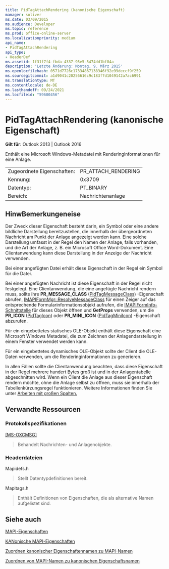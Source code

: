 ```yaml
---
title: PidTagAttachRendering (kanonische Eigenschaft)
manager: soliver
ms.date: 03/09/2015
ms.audience: Developer
ms.topic: reference
ms.prod: office-online-server
ms.localizationpriority: medium
api_name:
- PidTagAttachRendering
api_type:
- HeaderDef
ms.assetid: 1f31f7f4-fbda-4337-95e5-5474dd1bf84a
description: 'Letzte Änderung: Montag, 9. März 2015'
ms.openlocfilehash: 0571d7726c17334867138346f92e99deccf9f259
ms.sourcegitcommit: a1d9041c20256616c9c183f7d1049142a7ac6991
ms.translationtype: MT
ms.contentlocale: de-DE
ms.lasthandoff: 09/24/2021
ms.locfileid: "59600456"
---
```

# <a name="pidtagattachrendering-canonical-property"></a>PidTagAttachRendering (kanonische Eigenschaft)

  
  
**Gilt für**: Outlook 2013 | Outlook 2016 
  
Enthält eine Microsoft Windows-Metadatei mit Renderinginformationen für eine Anlage. 
  
|||
|:-----|:-----|
|Zugeordnete Eigenschaften:  <br/> |PR_ATTACH_RENDERING  <br/> |
|Kennung:  <br/> |0x3709  <br/> |
|Datentyp:  <br/> |PT_BINARY  <br/> |
|Bereich:  <br/> |Nachrichtenanlage  <br/> |
   
## <a name="remarks"></a>HinwBemerkungeneise

Der Zweck dieser Eigenschaft besteht darin, ein Symbol oder eine andere bildliche Darstellung bereitzustellen, die innerhalb der übergeordneten Nachricht am Punkt der Anlage angezeigt werden kann. Eine solche Darstellung umfasst in der Regel den Namen der Anlage, falls vorhanden, und die Art der Anlage, z. B. ein Microsoft Office Word-Dokument. Eine Clientanwendung kann diese Darstellung in der Anzeige der Nachricht verwenden. 
  
Bei einer angefügten Datei erhält diese Eigenschaft in der Regel ein Symbol für die Datei. 
  
Bei einer angefügten Nachricht ist diese Eigenschaft in der Regel nicht festgelegt. Eine Clientanwendung, die eine angefügte Nachricht rendern muss, sollte ihre **PR_MESSAGE_CLASS** ([PidTagMessageClass](pidtagmessageclass-canonical-property.md)) -Eigenschaft abrufen, [IMAPIFormMgr::ResolveMessageClass](imapiformmgr-resolvemessageclass.md) für einen Zeiger auf das entsprechende Formularinformationsobjekt aufrufen, die [IMAPIFormInfo-Schnittstelle](imapiforminfoimapiprop.md) für dieses Objekt öffnen und **GetProps** verwenden, um die **PR_ICON** ([PidTagIcon](pidtagicon-canonical-property.md)) oder **PR_MINI_ICON** ([PidTagMiniIcon](pidtagminiicon-canonical-property.md)) -Eigenschaft abzurufen. 
  
Für ein eingebettetes statisches OLE-Objekt enthält diese Eigenschaft eine Microsoft Windows Metadatei, die zum Zeichnen der Anlagendarstellung in einem Fenster verwendet werden kann. 
  
Für ein eingebettetes dynamisches OLE-Objekt sollte der Client die OLE-Daten verwenden, um die Renderinginformationen zu generieren. 
  
In allen Fällen sollte die Clientanwendung beachten, dass diese Eigenschaft in der Regel mehrere hundert Bytes groß ist und in der Anlagentabelle abgeschnitten wird. Wenn ein Client die Anlage aus dieser Eigenschaft rendern möchte, ohne die Anlage selbst zu öffnen, muss sie innerhalb der Tabellenkürzungsregel funktionieren. Weitere Informationen finden Sie unter [Arbeiten mit großen Spalten.](working-with-large-columns.md) 
  
## <a name="related-resources"></a>Verwandte Ressourcen

### <a name="protocol-specifications"></a>Protokollspezifikationen

[[MS-OXCMSG]](https://msdn.microsoft.com/library/7fd7ec40-deec-4c06-9493-1bc06b349682%28Office.15%29.aspx)
  
> Behandelt Nachrichten- und Anlagenobjekte.
    
### <a name="header-files"></a>Headerdateien

Mapidefs.h
  
> Stellt Datentypdefinitionen bereit.
    
Mapitags.h
  
> Enthält Definitionen von Eigenschaften, die als alternative Namen aufgelistet sind.
    
## <a name="see-also"></a>Siehe auch



[MAPI-Eigenschaften](mapi-properties.md)
  
[KANonische MAPI-Eigenschaften](mapi-canonical-properties.md)
  
[Zuordnen kanonischer Eigenschaftennamen zu MAPI-Namen](mapping-canonical-property-names-to-mapi-names.md)
  
[Zuordnen von MAPI-Namen zu kanonischen Eigenschaftsnamen](mapping-mapi-names-to-canonical-property-names.md)

